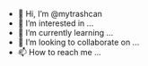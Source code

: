 - 👋 Hi, I’m @mytrashcan
- 👀 I’m interested in ...
- 🌱 I’m currently learning ...
- 💞️ I’m looking to collaborate on ...
- 📫 How to reach me ...

<!---
hnnMONSTA/hnnMONSTA is a ✨ special ✨ repository because its `README.md` (this file) appears on your GitHub profile.
You can click the Preview link to take a look at your changes.
--->
